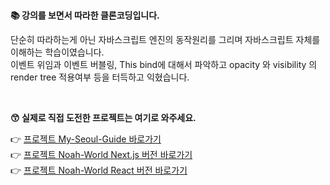<br/>

**📚 강의를 보면서 따라한 클론코딩입니다.**

단순히 따라하는게 아닌 자바스크립트 엔진의 동작원리를 그리며 자바스크립트 자체를 이해하는 학습이였습니다. <br/>
이벤트 위임과 이벤트 버블링, This bind에 대해서 파악하고 opacity 와 visibility 의 render tree 적용여부 등을 터득하고 익혔습니다.

<br/>

**😙 실제로 직접 도전한 프로젝트는 여기로 와주세요.**

👉 [프로젝트 My-Seoul-Guide 바로가기](https://github.com/noah071610/My-Seoul-Guide)<br/>
👉 [프로젝트 Noah-World Next.js 버전 바로가기](https://github.com/noah071610/Next_Noahworld)<br/>
👉 [프로젝트 Noah-World React 버전 바로가기](https://github.com/noah071610/Next_Noahworld)

<br/><br/><br/><br/>
